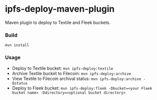# ipfs-deploy-maven-plugin
Maven plugin to deploy to Textile and Fleek buckets.  

### Build
`mvn install`

### Usage

- Deploy to Textile bucket: `mvn ipfs-deploy:textile`
- Archive Textile bucket to Filecoin: `mvn ipfs-deploy:archive`
- View Textile to Filecoin archival status: `mvn ipfs-deploy:archive -Dstatus`
- Deploy to Fleek bucket: `mvn ipfs-deploy:fleek -Dbucket=<your Fleek bucket name> -Ddirectory=<optional bucket directory>`
